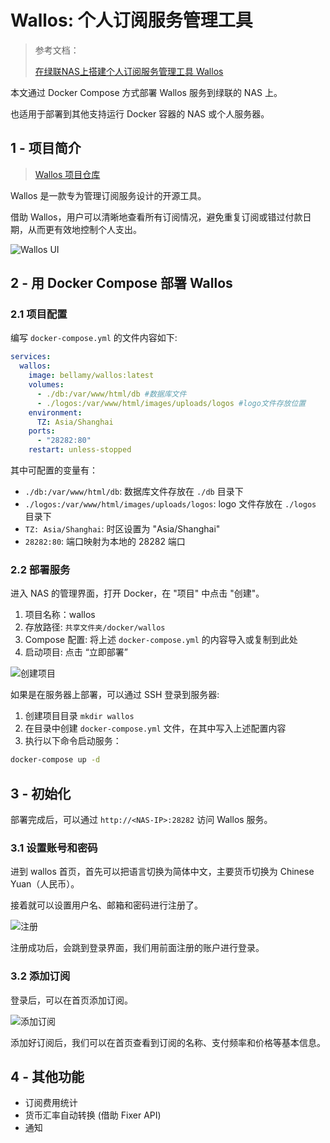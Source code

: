 # Wallos: 个人订阅服务管理工具

> 参考文档：
>
> [在绿联NAS上搭建个人订阅服务管理工具 Wallos](https://support.ugnas.com/#/detail/eyJpZCI6MTQ2NCwidHlwZSI6InRhZzAwMiIsImxhbmd1YWdlIjoiemgtQ04iLCJjbGllbnRUeXBlIjoiUEMiLCJhcnRpY2xlSW5mb0lkIjo1MDMsImFydGljbGVWZXJzaW9uIjoiIiwicGF0aENvZGUiOiIifQ==)

本文通过 Docker Compose 方式部署 Wallos 服务到绿联的 NAS 上。

也适用于部署到其他支持运行 Docker 容器的 NAS 或个人服务器。

## 1 - 项目简介

> [Wallos 项目仓库](https://github.com/ellite/Wallos)

Wallos 是一款专为管理订阅服务设计的开源工具。

借助 Wallos，用户可以清晰地查看所有订阅情况，避免重复订阅或错过付款日期，从而更有效地控制个人支出。

![Wallos UI](./.assets/wallos-UI.png)

## 2 - 用 Docker Compose 部署 Wallos

### 2.1 项目配置

编写 `docker-compose.yml` 的文件内容如下:

```yaml
services:
  wallos:
    image: bellamy/wallos:latest
    volumes:
      - ./db:/var/www/html/db #数据库文件
      - ./logos:/var/www/html/images/uploads/logos #logo文件存放位置
    environment:
      TZ: Asia/Shanghai
    ports:
      - "28282:80"
    restart: unless-stopped
```

其中可配置的变量有：

* `./db:/var/www/html/db`: 数据库文件存放在 `./db` 目录下
* `./logos:/var/www/html/images/uploads/logos`: logo 文件存放在 `./logos` 目录下
* `TZ: Asia/Shanghai`: 时区设置为 "Asia/Shanghai"
* `28282:80`: 端口映射为本地的 28282 端口

### 2.2 部署服务

进入 NAS 的管理界面，打开 Docker，在 "项目" 中点击 "创建"。

1. 项目名称：wallos
2. 存放路径: `共享文件夹/docker/wallos`
3. Compose 配置: 将上述 `docker-compose.yml` 的内容导入或复制到此处
4. 启动项目: 点击 “立即部署”

![创建项目](./.assets/wallos-NAS-创建项目.png)

如果是在服务器上部署，可以通过 SSH 登录到服务器:

1. 创建项目目录 `mkdir wallos`
2. 在目录中创建 `docker-compose.yml` 文件，在其中写入上述配置内容
3. 执行以下命令启动服务：

```bash
docker-compose up -d
```

## 3 - 初始化

部署完成后，可以通过 `http://<NAS-IP>:28282` 访问 Wallos 服务。

### 3.1 设置账号和密码

进到 wallos 首页，首先可以把语言切换为简体中文，主要货币切换为 Chinese Yuan（人民币）。

接着就可以设置用户名、邮箱和密码进行注册了。

![注册](./.assets/wallos-register.png)

注册成功后，会跳到登录界面，我们用前面注册的账户进行登录。

### 3.2 添加订阅

登录后，可以在首页添加订阅。

![添加订阅](./.assets/wallos-add-subscription.png)

添加好订阅后，我们可以在首页查看到订阅的名称、支付频率和价格等基本信息。

## 4 - 其他功能

* 订阅费用统计
* 货币汇率自动转换 (借助 Fixer API)
* 通知
